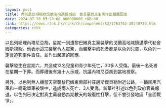 ```yaml
---
layout: post
title: 內塔尼亞胡視察戈蘭高地遇襲城鎮　誓言要對真主黨作出嚴厲回應
date: 2024-07-30 03:28:08.000000000 +08:00
link: https://news.rthk.hk/rthk/ch/component/k2/1763763-20240730.htm
categories: rthk
---
```


以色列總理內塔尼亞胡，星期一到遭黎巴嫩真主黨襲擊的戈蘭高地城鎮邁季代勒舍姆斯視察。他表示這宗襲擊令人震驚，而襲擊中的死者都是以色列兒童，以色列一定會追究事件責任，並作出嚴厲的回應。

襲擊發生在星期六，共造成12名兒童和青少年死亡，30多人受傷。最後一名死者在星期一下葬。而葬禮後有幾十人示威，抗議內塔尼亞胡到當地視察。

另外，以色列無人機當天空襲黎巴嫩東南部村莊邁斯傑貝勒附近公路，一輛民用汽車和一輛電單車被擊中，造成兩人死亡、3人受傷。新華社引述以色列政府官員報道，以色列已決定對真主黨發動為期數天的報復性打擊，但不會引發地區「全面戰爭」。
